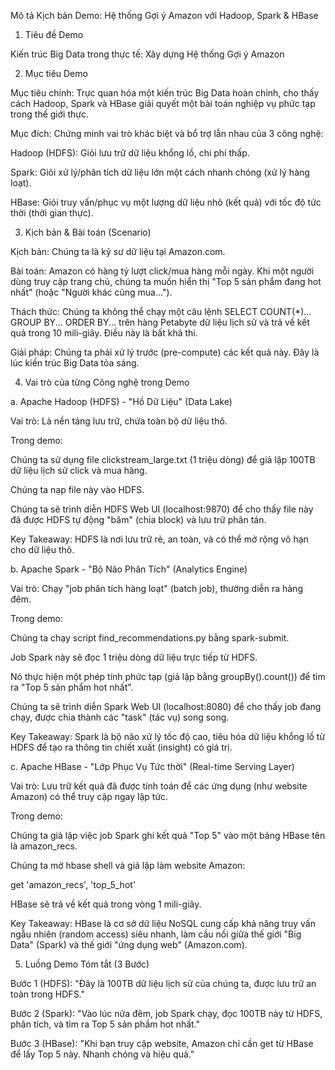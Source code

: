 Mô tả Kịch bản Demo: Hệ thống Gợi ý Amazon với Hadoop, Spark & HBase

1. Tiêu đề Demo

Kiến trúc Big Data trong thực tế: Xây dựng Hệ thống Gợi ý Amazon

2. Mục tiêu Demo

Mục tiêu chính: Trực quan hóa một kiến trúc Big Data hoàn chỉnh, cho thấy cách Hadoop, Spark và HBase giải quyết một bài toán nghiệp vụ phức tạp trong thế giới thực.

Mục đích: Chứng minh vai trò khác biệt và bổ trợ lẫn nhau của 3 công nghệ:

Hadoop (HDFS): Giỏi lưu trữ dữ liệu khổng lồ, chi phí thấp.

Spark: Giỏi xử lý/phân tích dữ liệu lớn một cách nhanh chóng (xử lý hàng loạt).

HBase: Giỏi truy vấn/phục vụ một lượng dữ liệu nhỏ (kết quả) với tốc độ tức thời (thời gian thực).

3. Kịch bản & Bài toán (Scenario)

Kịch bản: Chúng ta là kỹ sư dữ liệu tại Amazon.com.

Bài toán: Amazon có hàng tỷ lượt click/mua hàng mỗi ngày. Khi một người dùng truy cập trang chủ, chúng ta muốn hiển thị "Top 5 sản phẩm đang hot nhất" (hoặc "Người khác cũng mua...").

Thách thức: Chúng ta không thể chạy một câu lệnh SELECT COUNT(*)... GROUP BY... ORDER BY... trên hàng Petabyte dữ liệu lịch sử và trả về kết quả trong 10 mili-giây. Điều này là bất khả thi.

Giải pháp: Chúng ta phải xử lý trước (pre-compute) các kết quả này. Đây là lúc kiến trúc Big Data tỏa sáng.

4. Vai trò của từng Công nghệ trong Demo

a. Apache Hadoop (HDFS) - "Hồ Dữ Liệu" (Data Lake)

Vai trò: Là nền tảng lưu trữ, chứa toàn bộ dữ liệu thô.

Trong demo:

Chúng ta sử dụng file clickstream_large.txt (1 triệu dòng) để giả lập 100TB dữ liệu lịch sử click và mua hàng.

Chúng ta nạp file này vào HDFS.

Chúng ta sẽ trình diễn HDFS Web UI (localhost:9870) để cho thấy file này đã được HDFS tự động "băm" (chia block) và lưu trữ phân tán.

Key Takeaway: HDFS là nơi lưu trữ rẻ, an toàn, và có thể mở rộng vô hạn cho dữ liệu thô.

b. Apache Spark - "Bộ Não Phân Tích" (Analytics Engine)

Vai trò: Chạy "job phân tích hàng loạt" (batch job), thường diễn ra hàng đêm.

Trong demo:

Chúng ta chạy script find_recommendations.py bằng spark-submit.

Job Spark này sẽ đọc 1 triệu dòng dữ liệu trực tiếp từ HDFS.

Nó thực hiện một phép tính phức tạp (giả lập bằng groupBy().count()) để tìm ra "Top 5 sản phẩm hot nhất".

Chúng ta sẽ trình diễn Spark Web UI (localhost:8080) để cho thấy job đang chạy, được chia thành các "task" (tác vụ) song song.

Key Takeaway: Spark là bộ não xử lý tốc độ cao, tiêu hóa dữ liệu khổng lồ từ HDFS để tạo ra thông tin chiết xuất (insight) có giá trị.

c. Apache HBase - "Lớp Phục Vụ Tức thời" (Real-time Serving Layer)

Vai trò: Lưu trữ kết quả đã được tính toán để các ứng dụng (như website Amazon) có thể truy cập ngay lập tức.

Trong demo:

Chúng ta giả lập việc job Spark ghi kết quả "Top 5" vào một bảng HBase tên là amazon_recs.

Chúng ta mở hbase shell và giả lập làm website Amazon:

get 'amazon_recs', 'top_5_hot'


HBase sẽ trả về kết quả trong vòng 1 mili-giây.

Key Takeaway: HBase là cơ sở dữ liệu NoSQL cung cấp khả năng truy vấn ngẫu nhiên (random access) siêu nhanh, làm cầu nối giữa thế giới "Big Data" (Spark) và thế giới "ứng dụng web" (Amazon.com).

5. Luồng Demo Tóm tắt (3 Bước)

Bước 1 (HDFS): "Đây là 100TB dữ liệu lịch sử của chúng ta, được lưu trữ an toàn trong HDFS."

Bước 2 (Spark): "Vào lúc nửa đêm, job Spark chạy, đọc 100TB này từ HDFS, phân tích, và tìm ra Top 5 sản phẩm hot nhất."

Bước 3 (HBase): "Khi bạn truy cập website, Amazon chỉ cần get từ HBase để lấy Top 5 này. Nhanh chóng và hiệu quả."